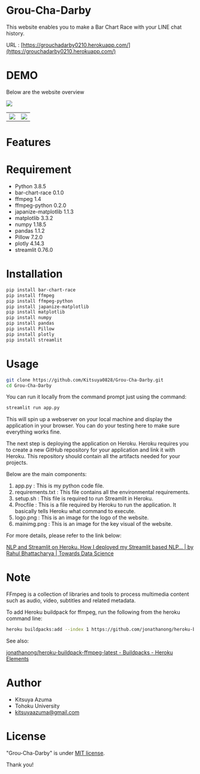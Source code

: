 # Grou-Cha-Darby

This website enables you to make a Bar Chart Race with your LINE chat history.

URL : [https://grouchadarby0210.herokuapp.com/](https://grouchadarby0210.herokuapp.com/)

# DEMO

Below are the website overview

<img src="https://qiita-image-store.s3.ap-northeast-1.amazonaws.com/0/832523/181bacdb-dba1-937d-ab71-32529f60eb06.png">
<table>
<tr>
<td><img src="https://qiita-image-store.s3.ap-northeast-1.amazonaws.com/0/832523/189f0810-1b0f-bb69-c5f2-e19a66e1da76.png"></td>
<td><img src="https://qiita-image-store.s3.ap-northeast-1.amazonaws.com/0/832523/c4f17e40-9893-a351-f783-8d8a3027b2f2.png"></td>
</tr>
</table>

# Features


# Requirement

* Python 3.8.5
* bar-chart-race 0.1.0
* ffmpeg 1.4
* ffmpeg-python 0.2.0
* japanize-matplotlib 1.1.3
* matplotlib 3.3.2
* numpy 1.18.5
* pandas 1.1.2
* Pillow 7.2.0
* plotly 4.14.3
* streamlit 0.76.0


# Installation

```bash
pip install bar-chart-race
pip install ffmpeg
pip install ffmpeg-python
pip install japanize-matplotlib
pip install matplotlib
pip install numpy
pip install pandas
pip install Pillow
pip install plotly
pip install streamlit
```

# Usage

```bash
git clone https://github.com/Kitsuya0828/Grou-Cha-Darby.git
cd Grou-Cha-Darby
```
You can run it locally from the command prompt just using the command:

```bash
streamlit run app.py
```

This will spin up a webserver on your local machine and display the application in your browser. You can do your testing here to make sure everything works fine.

The next step is deploying the application on Heroku.
Heroku requires you to create a new GitHub repository for your application and link it with Heroku. This repository should contain all the artifacts needed for your projects.

Below are the main components:
1. app.py : This is my python code file.
2. requirements.txt : This file contains all the environmental requirements.
3. setup.sh : This file is required to run Streamlit in Heroku.
4. Procfile : This is a file required by Heroku to run the application. It basically tells Heroku what command to execute.
5. logo.png : This is an image for the logo of the website.
6. mainimg.png : This is an image for the key visual of the website.

For more details, please refer to the link below:

[NLP and Streamlit on Heroku. How I deployed my Streamlit based NLP… | by Rahul Bhattacharya | Towards Data Science](https://towardsdatascience.com/nlp-and-streamlit-on-heroku-5ebb56d6a57f)

# Note

FFmpeg is a collection of libraries and tools to process multimedia content such as audio, video, subtitles and related metadata.

To add Heroku buildpack for ffmpeg, run the following from the heroku command line:

```bash
heroku buildpacks:add --index 1 https://github.com/jonathanong/heroku-buildpack-ffmpeg-latest.git
```

See also:

[jonathanong/heroku-buildpack-ffmpeg-latest - Buildpacks - Heroku Elements](https://elements.heroku.com/buildpacks/jonathanong/heroku-buildpack-ffmpeg-latest)


# Author

* Kitsuya Azuma
* Tohoku University
* kitsuyaazuma@gmail.com

# License

"Grou-Cha-Darby" is under [MIT license](https://en.wikipedia.org/wiki/MIT_License).


Thank you!
